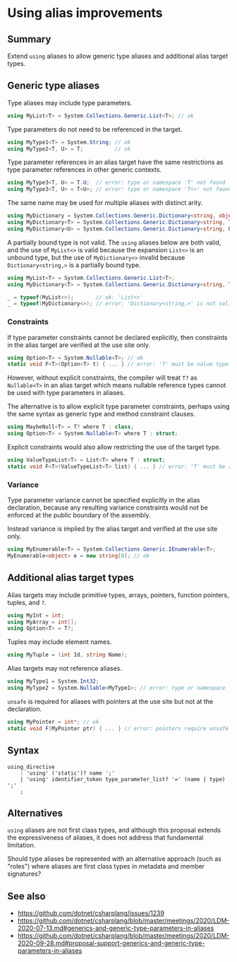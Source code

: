 ﻿# Using alias improvements

## Summary

Extend `using` aliases to allow generic type aliases and additional alias target types.

## Generic type aliases

Type aliases may include type parameters.
```C#
using MyList<T> = System.Collections.Generic.List<T>; // ok
```

Type parameters do not need to be referenced in the target.
```C#
using MyType1<T> = System.String; // ok
using MyType2<T, U> = T;          // ok
```

Type parameter references in an alias target have the same restrictions as type parameter references in other generic contexts.
```C#
using MyType3<T, U> = T.U;  // error: type or namespace 'T' not found
using MyType3<T, U> = T<U>; // error: type or namespace 'T<>' not found
```

The same name may be used for multiple aliases with distinct arity.
```C#
using MyDictionary = System.Collections.Generic.Dictionary<string, object>;
using MyDictionary<T> = System.Collections.Generic.Dictionary<string, T>; // ok
using MyDictionary<U> = System.Collections.Generic.Dictionary<string, U>; // error: 'MyDictionary<>' already defined
```

A partially bound type is not valid.
The `using` aliases below are both valid, and the use of `MyList<>` is valid because the expansion `List<>` is an unbound type, but the use of `MyDictionary<>` invalid because `Dictionary<string,>` is a partially bound type.
```C#
using MyList<T> = System.Collections.Generic.List<T>;
using MyDictionary<T> = System.Collections.Generic.Dictionary<string, T>;

_ = typeof(MyList<>);       // ok: 'List<>'
_ = typeof(MyDictionary<>); // error: 'Dictionary<string,>' is not valid
```

### Constraints
If type parameter constraints cannot be declared explicitly, then constraints in the alias target are verified at the use site only.
```C#
using Option<T> = System.Nullable<T>; // ok
static void F<T>(Option<T> t) { ... } // error: 'T' must be value type in 'Nullable<T>'
```

However, without explicit constraints, the compiler will treat `T?` as `Nullable<T>` in an alias target which means nullable reference types cannot be used with type parameters in aliases.

The alternative is to allow explicit type parameter constraints, perhaps using the same syntax as generic type and method constraint clauses.
```C#
using MaybeNull<T> = T? where T : class;
using Option<T> = System.Nullable<T> where T : struct;
```

Explicit constraints would also allow restricting the use of the target type.
```C#
using ValueTypeList<T> = List<T> where T : struct;
static void F<T>(ValueTypeList<T> list) { ... } // error: 'T' must be a value type
```

### Variance
Type parameter variance cannot be specified explicitly in the alias declaration, because any resulting variance constraints would not be enforced at the public boundary of the assembly.

Instead variance is implied by the alias target and verified at the use site only.
```C#
using MyEnumerable<T> = System.Collections.Generic.IEnumerable<T>;
MyEnumerable<object> e = new string[0]; // ok
```

## Additional alias target types

Alias targets may include primitive types, arrays, pointers, function pointers, tuples, and `?`.
```C#
using MyInt = int;
using MyArray = int[];
using Option<T> = T?;
```

Tuples may include element names.
```C#
using MyTuple = (int Id, string Name);
```

Alias targets may not reference aliases.
```C#
using MyType1 = System.Int32;
using MyType2 = System.Nullable<MyType1>; // error: type or namespace 'MyType1' not found
```

`unsafe` is required for aliases with pointers at the use site but not at the declaration.
```C#
using MyPointer = int*; // ok
static void F(MyPointer ptr) { ... } // error: pointers require unsafe context
```

## Syntax

```antlr
using_directive
    : 'using' ('static')? name ';'
    | 'using' identifier_token type_parameter_list? '=' (name | type) ';'
    ;
```

## Alternatives
`using` aliases are not first class types, and although this proposal extends the expressiveness of aliases, it does not address that fundamental limitation.

Should type aliases be represented with an alternative approach (such as "roles") where aliases are first class types in metadata and member signatures?

## See also

- https://github.com/dotnet/csharplang/issues/1239
- https://github.com/dotnet/csharplang/blob/master/meetings/2020/LDM-2020-07-13.md#generics-and-generic-type-parameters-in-aliases
- https://github.com/dotnet/csharplang/blob/master/meetings/2020/LDM-2020-09-28.md#proposal-support-generics-and-generic-type-parameters-in-aliases
